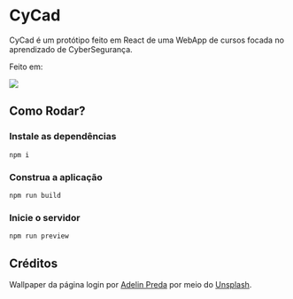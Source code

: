 # CyCad
CyCad é um protótipo feito em React de uma WebApp de cursos focada no aprendizado de CyberSegurança.

Feito em:

<img src="https://skillicons.dev/icons?i=react,ts,sass,nodejs"></img>

## Como Rodar?
### Instale as dependências
```
npm i
```
### Construa a aplicação
```
npm run build
```
### Inicie o servidor
```
npm run preview
```

## Créditos
Wallpaper da página login por [Adelin Preda](https://unsplash.com/photos/a-view-of-the-night-showing-stars--tOr_T4qTpQ) por meio do [Unsplash](https://unsplash.com/).
